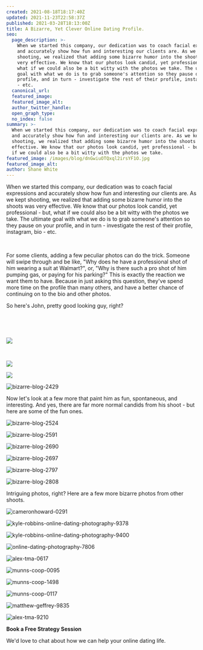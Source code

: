 ```yaml
---
created: 2021-08-18T18:17:40Z
updated: 2021-11-23T22:58:37Z
published: 2021-03-28T18:13:00Z
title: A Bizarre, Yet Clever Online Dating Profile.
seo:
  page_description: >-
    When we started this company, our dedication was to coach facial expressions
    and accurately show how fun and interesting our clients are. As we kept
    shooting, we realized that adding some bizarre humor into the shoots was
    very effective. We know that our photos look candid, yet professional - but,
    what if we could also be a bit witty with the photos we take. The ultimate
    goal with what we do is to grab someone's attention so they pause on your
    profile, and in turn - investigate the rest of their profile, instagram, bio
    - etc.
  canonical_url:
  featured_image:
  featured_image_alt:
  author_twitter_handle:
  open_graph_type:
  no_index: false
summary: >-
  When we started this company, our dedication was to coach facial expressions
  and accurately show how fun and interesting our clients are. As we kept
  shooting, we realized that adding some bizarre humor into the shoots was very
  effective. We know that our photos look candid, yet professional - but, what
  if we could also be a bit witty with the photos we take.
featured_image: /images/blog/dnGwiuOTQxql2irsYF1O.jpg
featured_image_alt:
author: Shane White
---
```

When we started this company, our dedication was to coach facial expressions and accurately show how fun and interesting our clients are. As we kept shooting, we realized that adding some bizarre humor into the shoots was very effective. We know that our photos look candid, yet professional - but, what if we could also be a bit witty with the photos we take. The ultimate goal with what we do is to grab someone's attention so they pause on your profile, and in turn - investigate the rest of their profile, instagram, bio - etc.

&nbsp;

For some clients, adding a few peculiar photos can do the trick. Someone will swipe through and be like, "Why does he have a professional shot of him wearing a suit at Walmart?", or, "Why is there such a pro shot of him pumping gas, or paying for his parking?" This is exactly the reaction we want them to have. Because in just asking this question, they've spend more time on the profile than many others, and have a better chance of continuing on to the bio and other photos.

So here's John, pretty good looking guy, right?

&nbsp;

&nbsp;

![](/marketing/IMG_6096.jpeg)

&nbsp;

![](/marketing/2018-02-22_14-15-01_610.jpeg)

![](/marketing/b99cc0ff985961cb67fa93205962d801-large.jpg)

![bizarre-blog-2429](https://images.ctfassets.net/9e33rgnm1y4m/23LpapTLDgXYvQZsKIs4Hr/2d4fe3c29c99a04499ff2153af26a092/bizarre-blog-2429.jpg)

Now let's look at a few more that paint him as fun, spontaneous, and interesting. And yes, there are far more normal candids from his shoot - but here are some of the fun ones.

![bizarre-blog-2524](https://images.ctfassets.net/9e33rgnm1y4m/7KQgOmO5VagwIims6bsk8J/54b2b802e4048cf15a98e626613517e9/bizarre-blog-2524.jpg)

![bizarre-blog-2591](https://images.ctfassets.net/9e33rgnm1y4m/3NGNen1lcRw6cqEnW7jxMM/3f186f3b04d17136261ba61017e56792/bizarre-blog-2591.jpg)

![bizarre-blog-2690](https://images.ctfassets.net/9e33rgnm1y4m/3N6Mqx7QJMEqh45SQOPpx2/ff1eae69e90e450eb7f847e4d19aa922/bizarre-blog-2690.jpg)

![bizarre-blog-2697](https://images.ctfassets.net/9e33rgnm1y4m/3btgLLvgN0NHqcz1lfakum/2b633e63a5ad00ac96631c901458b72c/bizarre-blog-2697.jpg)

![bizarre-blog-2797](https://images.ctfassets.net/9e33rgnm1y4m/2Q23vkCD5UwWaLAdKbrQXa/d531a8c9a43b3356abb05a829c07dbf1/bizarre-blog-2797.jpg)

![bizarre-blog-2808](https://images.ctfassets.net/9e33rgnm1y4m/4IsO5TUWylLxuCGYgJOS1I/c5055ffb43ef8caec35b69b6be38f49a/bizarre-blog-2808.jpg)

Intriguing photos, right? Here are a few more bizarre photos from other shoots.

![cameronhoward-0291](https://images.ctfassets.net/9e33rgnm1y4m/7ixWEPaPBXL2LcZ9o1TFGR/e8ad54457b6d2c92efcdc59db028d2af/cameronhoward-0291.jpg)

![kyle-robbins-online-dating-photography-9378](https://images.ctfassets.net/9e33rgnm1y4m/71NM0tVr7rTXygv2rSGrt6/9c73193d7277062870c693ccc3143874/kyle-robbins-online-dating-photography-9378.jpg)

![kyle-robbins-online-dating-photography-9400](https://images.ctfassets.net/9e33rgnm1y4m/569G9rVjsVaqiq7ZxGGa4g/c113de315de2635c67b3cec6434e745d/kyle-robbins-online-dating-photography-9400.jpg)

![online-dating-photography-7806](https://images.ctfassets.net/9e33rgnm1y4m/4f7jldkkOhDmqKYFgKUiFT/436fc5009103ac54294216f55f8020ba/online-dating-photography-7806.jpg)

![alex-tma-0617](https://images.ctfassets.net/9e33rgnm1y4m/8trM1xwJt1EtOvTisinDG/87d7927d43bbad8229b89df8e3f395a0/alex-tma-0617.jpg)

![munns-coop-0095](https://images.ctfassets.net/9e33rgnm1y4m/220MhLsnHoPcKurGMQhYpM/802edeabe8618f38c4092647eb6a9538/munns-coop-0095.jpg)

![munns-coop-1498](https://images.ctfassets.net/9e33rgnm1y4m/2pP75M0QWeetVORIRtQcBm/ef312020b8203aec6c0a2a75c96f890b/munns-coop-1498.jpg)

![munns-coop-0117](https://images.ctfassets.net/9e33rgnm1y4m/6pXu8tPb3KLB6MlsmXeWax/2dda52244c9764e88d568155bcbcca97/munns-coop-0117.jpg)

![matthew-geffrey-9835](https://images.ctfassets.net/9e33rgnm1y4m/6jaqPnrEZTP8PpzMFJM3Ll/ff23fae8c4a84fc9f358877efb7f261c/matthew-geffrey-9835.jpg)

![alex-tma-9210](https://images.ctfassets.net/9e33rgnm1y4m/6H5HwKKrZRpeHRflElFaUm/2a434b35231993d78a21a4fb05ba0664/alex-tma-9210.jpg)

**Book a Free Strategy Session**

We'd love to chat about how we can help your online dating life.